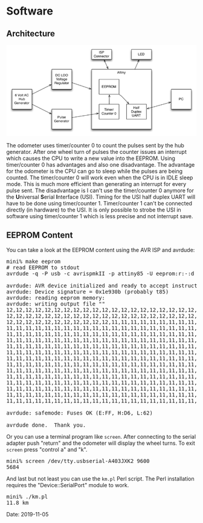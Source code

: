 # Software

## Architecture

![diagram](images/diagram.png)

The odometer uses timer/counter 0 to count the pulses sent by the hub generator. After one wheel turn of pulses the counter issues an interrupt which causes the CPU to write a new value into the EEPROM. Using timer/counter 0 has advantages and also one disadvantage. The advantage for the odometer is the CPU can go to sleep while the pulses are being counted. The timer/counter 0 will work even when the CPU is in IDLE sleep mode. This is much more efficient than generating an interrupt for every pulse sent. The disadvantage is I can't use the timer/counter 0 anymore for the **U**niversal **S**erial **I**nterface (USI). Timing for the USI half duplex UART will have to be done using timer/counter 1. Timer/counter 1 can't be connected directly (in hardware) to the USI. It is only possible to strobe the USI in software using timer/counter 1 which is less precise and not interrupt save.

## EEPROM Content

You can take a look at the EEPROM content using the AVR ISP and avrdude:

<pre>
mini% make eeprom
# read EEPROM to stdout
avrdude -q -P usb -c avrispmkII -p attiny85 -U eeprom:r:-:d

avrdude: AVR device initialized and ready to accept instructions
avrdude: Device signature = 0x1e930b (probably t85)
avrdude: reading eeprom memory:
avrdude: writing output file "<stdout>"
12,12,12,12,12,12,12,12,12,12,12,12,12,12,12,12,12,12,12,12,12,12,12,12,12,12,12,12,12,12,12,12,
12,12,12,12,12,12,12,12,12,12,12,12,12,12,12,12,12,12,12,12,12,12,12,12,12,12,12,12,12,12,12,12,
12,12,12,12,12,12,12,12,12,12,12,11,11,11,11,11,11,11,11,11,11,11,11,11,11,11,11,11,11,11,11,11,
11,11,11,11,11,11,11,11,11,11,11,11,11,11,11,11,11,11,11,11,11,11,11,11,11,11,11,11,11,11,11,11,
11,11,11,11,11,11,11,11,11,11,11,11,11,11,11,11,11,11,11,11,11,11,11,11,11,11,11,11,11,11,11,11,
11,11,11,11,11,11,11,11,11,11,11,11,11,11,11,11,11,11,11,11,11,11,11,11,11,11,11,11,11,11,11,11,
11,11,11,11,11,11,11,11,11,11,11,11,11,11,11,11,11,11,11,11,11,11,11,11,11,11,11,11,11,11,11,11,
11,11,11,11,11,11,11,11,11,11,11,11,11,11,11,11,11,11,11,11,11,11,11,11,11,11,11,11,11,11,11,11,
11,11,11,11,11,11,11,11,11,11,11,11,11,11,11,11,11,11,11,11,11,11,11,11,11,11,11,11,11,11,11,11,
11,11,11,11,11,11,11,11,11,11,11,11,11,11,11,11,11,11,11,11,11,11,11,11,11,11,11,11,11,11,11,11,
11,11,11,11,11,11,11,11,11,11,11,11,11,11,11,11,11,11,11,11,11,11,11,11,11,11,11,11,11,11,11,11,
11,11,11,11,11,11,11,11,11,11,11,11,11,11,11,11,11,11,11,11,11,11,11,11,11,11,11,11,11,11,11,11,
11,11,11,11,11,11,11,11,11,11,11,11,11,11,11,11,11,11,11,11,11,11,11,11,11,11,11,11,11,11,11,11,
11,11,11,11,11,11,11,11,11,11,11,11,11,11,11,11,11,11,11,11,11,11,11,11,11,11,11,11,11,11,11,11,
11,11,11,11,11,11,11,11,11,11,11,11,11,11,11,11,11,11,11,11,11,11,11,11,11,11,11,11,11,11,11,11,
11,11,11,11,11,11,11,11,11,11,11,11,11,11,11,11,11,11,11,11,11,11,11,11,11,11,11,11,11,11,0,0

avrdude: safemode: Fuses OK (E:FF, H:D6, L:62)

avrdude done.  Thank you.
</pre>

Or you can use a terminal program like `screen`. After connecting to the serial adapter push "return" and the odometer will display the wheel turns. To exit `screen` press "control a" and "k".

<pre>
mini% screen /dev/tty.usbserial-A403JXK2 9600
5684
</pre>

And last but not least you can use the `km.pl` Perl script. The Perl installation requires the "Device::SerialPort" module to work.

<pre>
mini% ./km.pl 
11.8 km
</pre>

Date: 2019-11-05
